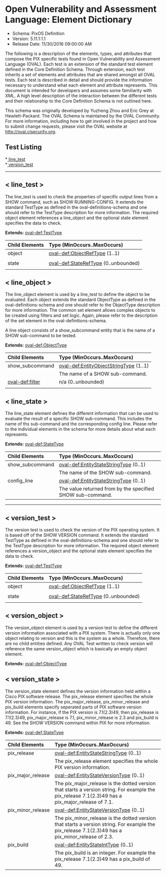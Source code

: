 # Open Vulnerability and Assessment Language: Element Dictionary

* Schema: PixOS Definition  
* Version: 5.11.1:1.1  
* Release Date: 11/30/2016 09:00:00 AM

The following is a description of the elements, types, and attributes that compose the PIX specific tests found in Open Vulnerability and Assessment Language (OVAL). Each test is an extension of the standard test element defined in the Core Definition Schema. Through extension, each test inherits a set of elements and attributes that are shared amongst all OVAL tests. Each test is described in detail and should provide the information necessary to understand what each element and attribute represents. This document is intended for developers and assumes some familiarity with XML. A high level description of the interaction between the different tests and their relationship to the Core Definition Schema is not outlined here.

This schema was originally developed by Yuzheng Zhou and Eric Grey at Hewlett-Packard. The OVAL Schema is maintained by the OVAL Community. For more information, including how to get involved in the project and how to submit change requests, please visit the OVAL website at http://oval.cisecurity.org.

## Test Listing

 *[ line_test ](#line_test)  
 *[ version_test ](#version_test)  
  
______________
  
## <a name="line_test"></a>< line_test >

The line_test is used to check the properties of specific output lines from a SHOW command, such as SHOW RUNNING-CONFIG. It extends the standard TestType as defined in the oval-definitions-schema and one should refer to the TestType description for more information. The required object element references a line_object and the optional state element specifies the data to check.

**Extends:** [oval-def:TestType](oval-definitions-schema.md#TestType) 

| Child Elements | Type (MinOccurs..MaxOccurs) |  
|:-------------- |:--------------------------- |  
| object | [oval-def:ObjectRefType](oval-definitions-schema.md#ObjectRefType)  (1..1) |  
|||  
| state | [oval-def:StateRefType](oval-definitions-schema.md#StateRefType)  (0..unbounded) |  
|||  
  
## <a name="line_object"></a>< line_object >

The line_object element is used by a line_test to define the object to be evaluated. Each object extends the standard ObjectType as defined in the oval-definitions-schema and one should refer to the ObjectType description for more information. The common set element allows complex objects to be created using filters and set logic. Again, please refer to the description of the set element in the oval-definitions-schema.

A line object consists of a show_subcommand entity that is the name of a SHOW sub-command to be tested.

**Extends:** [oval-def:ObjectType](oval-definitions-schema.md#ObjectType) 

| Child Elements | Type (MinOccurs..MaxOccurs) |  
|:-------------- |:--------------------------- |  
| show_subcommand | [oval-def:EntityObjectStringType](oval-definitions-schema.md#EntityObjectStringType)  (1..1) |  
||<div>The name of a SHOW sub-command.</div>|  
| [oval-def:filter](oval-definitions-schema.md#filter)  | n/a (0..unbounded) |  
|||  
  
## <a name="line_state"></a>< line_state >

The line_state element defines the different information that can be used to evaluate the result of a specific SHOW sub-command. This includes the name of ths sub-command and the corresponding config line. Please refer to the individual elements in the schema for more details about what each represents.

**Extends:** [oval-def:StateType](oval-definitions-schema.md#StateType) 

| Child Elements | Type (MinOccurs..MaxOccurs) |  
|:-------------- |:--------------------------- |  
| show_subcommand | [oval-def:EntityStateStringType](oval-definitions-schema.md#EntityStateStringType)  (0..1) |  
||<div>The name of the SHOW sub-command.</div>|  
| config_line | [oval-def:EntityStateStringType](oval-definitions-schema.md#EntityStateStringType)  (0..1) |  
||<div>The value returned from by the specified SHOW sub-command.</div>|  
  
______________
  
## <a name="version_test"></a>< version_test >

The version test is used to check the version of the PIX operating system. It is based off of the SHOW VERSION command. It extends the standard TestType as defined in the oval-definitions-schema and one should refer to the TestType description for more information. The required object element references a version_object and the optional state element specifies the data to check.

**Extends:** [oval-def:TestType](oval-definitions-schema.md#TestType) 

| Child Elements | Type (MinOccurs..MaxOccurs) |  
|:-------------- |:--------------------------- |  
| object | [oval-def:ObjectRefType](oval-definitions-schema.md#ObjectRefType)  (1..1) |  
|||  
| state | [oval-def:StateRefType](oval-definitions-schema.md#StateRefType)  (0..unbounded) |  
|||  
  
## <a name="version_object"></a>< version_object >

The version_object element is used by a version test to define the different version information associated with a PIX system. There is actually only one object relating to version and this is the system as a whole. Therefore, there are no child entities defined. Any OVAL Test written to check version will reference the same version_object which is basically an empty object element.

**Extends:** [oval-def:ObjectType](oval-definitions-schema.md#ObjectType) 

## <a name="version_state"></a>< version_state >

The version_state element defines the version information held within a Cisco PIX software release. The pix_release element specifies the whole PIX version information. The pix_major_release, pix_minor_release and pix_build elements specify seperated parts of PIX software version information. For instance, if the PIX version is 7.1(2.3)49, then pix_release is 7.1(2.3)49, pix_major_release is 7.1, pix_minor_release is 2.3 and pix_build is 49. See the SHOW VERSION command within PIX for more information.

**Extends:** [oval-def:StateType](oval-definitions-schema.md#StateType) 

| Child Elements | Type (MinOccurs..MaxOccurs) |  
|:-------------- |:--------------------------- |  
| pix_release | [oval-def:EntityStateStringType](oval-definitions-schema.md#EntityStateStringType)  (0..1) |  
||<div>The pix_release element specifies the whole PIX version information.</div>|  
| pix_major_release | [oval-def:EntityStateVersionType](oval-definitions-schema.md#EntityStateVersionType)  (0..1) |  
||<div>The pix_major_release is the dotted version that starts a version string. For example the pix_release 7.1(2.3)49 has a pix_major_release of 7.1.</div>|  
| pix_minor_release | [oval-def:EntityStateVersionType](oval-definitions-schema.md#EntityStateVersionType)  (0..1) |  
||<div>The pix_minor_release is the dotted version that starts a version string. For example the pix_release 7.1(2.3)49 has a pix_minor_release of 2.3.</div>|  
| pix_build | [oval-def:EntityStateIntType](oval-definitions-schema.md#EntityStateIntType)  (0..1) |  
||<div>The pix_build is an integer. For example the pix_release 7.1(2.3)49 has a pix_build of 49.</div>|  
  
